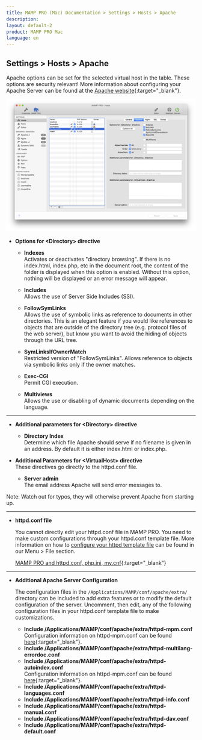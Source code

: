 ```yaml
---
title: MAMP PRO (Mac) Documentation > Settings > Hosts > Apache
description: 
layout: default-2
product: MAMP PRO Mac
language: en
---
```


## Settings > Hosts > Apache

Apache options can be set for the selected virtual host in the table. These options are security relevant! More information about configuring your Apache Server can be found at the [Apache website](https://httpd.apache.org/docs/2.2/){:target="_blank"}.

![MAMP](/en/MAMP-PRO-Mac/Settings/Hosts/Apache/Apache.png)

*  **Options for &lt;Directory&gt; directive**  

    *  **Indexes**  
       Activates or deactivates "directory browsing". If there is no index.html, index.php, etc in the document root,
       the content of the folder is displayed when this option is enabled. Without this option, nothing will be displayed
       or an error message will appear.

   *  **Includes**  
       Allows the use of Server Side Includes (SSI).

    *  **FollowSymLinks**  
       Allows the use of symbolic links as reference to documents in other directories. This is an elegant feature if
       you would like references to objects that are outside of the directory tree (e.g. protocol files of the web server),
       but know you want to avoid the hiding of objects through the URL tree.

    *  **SymLinksIfOwnerMatch**  
       Restricted version of "FollowSymLinks". Allows reference to objects via symbolic links only if the owner matches.

    *  **Exec-CGI**  
       Permit CGI execution.

    *  **Multiviews**  
       Allows the use or disabling of dynamic documents depending on the language.

---

*  **Additional parameters for &lt;Directory&gt; directive**  

   *  **Directory Index**  
      Determine which file Apache should serve if no filename is given in an address.
      By default it is either index.html or index.php.

*  **Additional Parameters for &lt;VirtualHost&gt; directive**  
   These directives go directly to the httpd.conf file. 


   *  **Server admin**  
      The email address Apache will send error messages to.

<div class="alert" role="alert">
Note: Watch out for typos, they will otherwise prevent Apache from starting up.
</div>

---

*  **httpd.conf file**  

   You cannot directly edit your httpd.conf file in MAMP PRO. You need to make custom configurations through your httpd.conf template file. More information on how to [configure your httpd template file](../../../Menu/File#edit_templates) can be found in our Menu > File section.

   <i class="fa fa-play-circle-o fa-lg" aria-hidden="true"></i>  [MAMP PRO and httpd.conf, php.ini, my.cnf](https://www.youtube.com/watch?v=tYLykP2CxMM){:target="_blank"}

---

*  **Additional Apache Server Configuration**

   The configuration files in the `/Applications/MAMP/conf/apache/extra/` directory can be included to add extra features or to modify the default configuration of the server. Uncomment, then edit, any of the following configuration files in your httpd.conf template file to make customizations.
   
      *  **Include /Applications/MAMP/conf/apache/extra/httpd-mpm.conf**  
       Configuration information on httpd-mpm.conf can be found [here](https://httpd.apache.org/docs/2.2/en/mpm.html){:target="_blank"}. 
      *  **Include /Applications/MAMP/conf/apache/extra/httpd-multilang-errordoc.conf**  
      *  **Include /Applications/MAMP/conf/apache/extra/httpd-autoindex.conf**  
       Configuration information on httpd-mpm.conf can be found [here](http://httpd.apache.org/docs/2.2/en/mod/mod_autoindex.html){:target="_blank"}. 
      *  **Include /Applications/MAMP/conf/apache/extra/httpd-languages.conf**  
      *  **Include /Applications/MAMP/conf/apache/extra/httpd-info.conf**  
      *  **Include /Applications/MAMP/conf/apache/extra/httpd-manual.conf**  
      *  **Include /Applications/MAMP/conf/apache/extra/httpd-dav.conf**  
      *  **Include /Applications/MAMP/conf/apache/extra/httpd-default.conf**  
     
       
      

